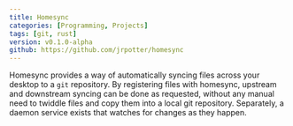 ```yaml
---
title: Homesync
categories: [Programming, Projects]
tags: [git, rust]
version: v0.1.0-alpha
github: https://github.com/jrpotter/homesync
---
```


Homesync provides a way of automatically syncing files across your desktop to a
<code>git</code> repository. By registering files with homesync, upstream and
downstream syncing can be done as requested, without any manual need to twiddle
files and copy them into a local git repository. Separately, a daemon service
exists that watches for changes as they happen.
